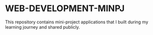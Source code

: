 # WEB-DEVELOPMENT-MINPJ
This repository contains mini-project applications that I built during my learning journey and shared publicly.
